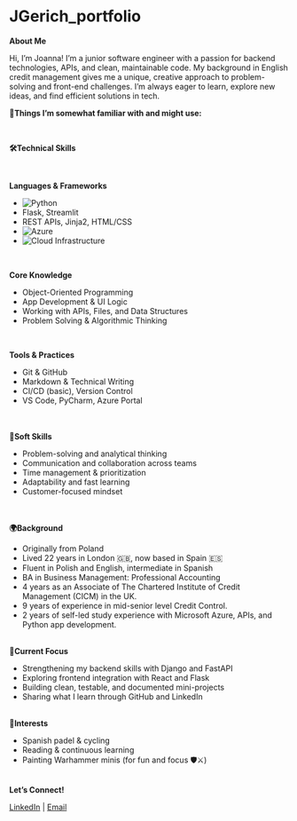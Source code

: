 # JGerich_portfolio

**About Me**

Hi, I’m Joanna! I’m a junior software engineer with a passion for backend technologies, APIs, and clean, maintainable code. My background in English credit management gives me a unique, creative approach to problem-solving and front-end challenges. I’m always eager to learn, explore new ideas, and find efficient solutions in tech.


**🧰Things I’m somewhat familiar with and might use:**

<br>

__🛠Technical Skills__

<br>

__Languages & Frameworks__
<br>
-  ![Python](https://img.shields.io/badge/Python-3776AB?style=flat&logo=Python&logoColor=white)
- Flask, Streamlit
- REST APIs, Jinja2, HTML/CSS
-  ![Azure](https://img.shields.io/badge/Azure-666666?style=flat&logo=MicrosoftAzure&logoColor=white)
-  ![Cloud Infrastructure](https://img.shields.io/badge/Cloud%20Infrastructure-1572B6?style=for-the-badge&logo=Cloudflare&logoColor=white)
<br>

__Core Knowledge__
- Object-Oriented Programming
- App Development & UI Logic
- Working with APIs, Files, and Data Structures
- Problem Solving & Algorithmic Thinking
<br>

__Tools & Practices__
- Git & GitHub
- Markdown & Technical Writing
- CI/CD (basic), Version Control
- VS Code, PyCharm, Azure Portal

<br><br>
**🤝Soft Skills**
- Problem-solving and analytical thinking
- Communication and collaboration across teams
- Time management & prioritization
- Adaptability and fast learning
- Customer-focused mindset

<br><br>
**🌍Background**
-	Originally from Poland
-	Lived 22 years in London 🇬🇧, now based in Spain 🇪🇸
-	Fluent in Polish and English, intermediate in Spanish
-	BA in Business Management: Professional Accounting
-	4 years as an Associate of The Chartered Institute of Credit Management (CICM) in the UK.
-	9 years of experience in mid-senior level Credit Control.
-	2 years of self-led study experience with Microsoft Azure, APIs, and Python app development.
<br><br>

**🔭Current Focus**
- Strengthening my backend skills with Django and FastAPI
- Exploring frontend integration with React and Flask
- Building clean, testable, and documented mini-projects
- Sharing what I learn through GitHub and LinkedIn
<br><br>

**🧩Interests**
-	Spanish padel & cycling
- Reading & continuous learning
- Painting Warhammer minis (for fun and focus 🛡️⚔️)
<br><br>

**Let’s Connect!**

[LinkedIn](https://www.linkedin.com/in/joanna-gerich/) | [Email](mailto:joanna.gerich@googlemail.com)



